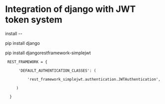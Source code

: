 # Integration of django with JWT token system 

install -- 

pip install django 

pip install djangorestframework-simplejwt




     REST_FRAMEWORK = {
     
          'DEFAULT_AUTHENTICATION_CLASSES': (
          
              'rest_framework_simplejwt.authentication.JWTAuthentication',
              
         )
         
      }

